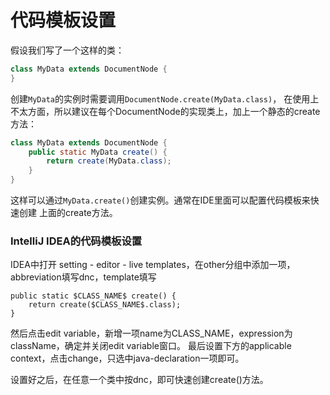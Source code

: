 # 代码模板设置
假设我们写了一个这样的类：
```java
class MyData extends DocumentNode {
}
```
创建`MyData`的实例时需要调用`DocumentNode.create(MyData.class)`，
在使用上不太方面，所以建议在每个DocumentNode的实现类上，加上一个静态的create方法：
```java
class MyData extends DocumentNode {
    public static MyData create() {
        return create(MyData.class);
    }
}
```
这样可以通过`MyData.create()`创建实例。通常在IDE里面可以配置代码模板来快速创建
上面的create方法。

### IntelliJ IDEA的代码模板设置
IDEA中打开 setting - editor - live templates，在other分组中添加一项，
abbreviation填写dnc，template填写
```
public static $CLASS_NAME$ create() {
    return create($CLASS_NAME$.class);
}
```
然后点击edit variable，新增一项name为CLASS_NAME，expression为className，确定并关闭edit variable窗口。
最后设置下方的applicable context，点击change，只选中java-declaration一项即可。

设置好之后，在任意一个类中按dnc，即可快速创建create()方法。
